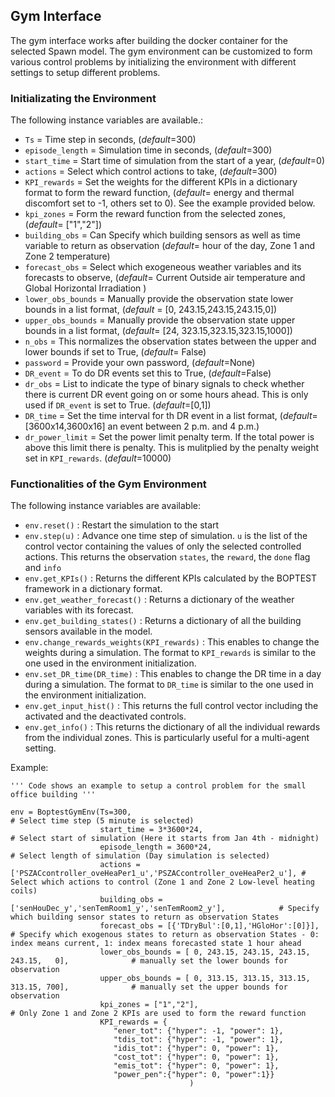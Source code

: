 ## Gym Interface
The gym interface works after building the docker container for the selected Spawn model. The gym environment can be customized to form various control problems by initializing  the environment with different settings to setup different problems. 
 
### Initializating the Environment 

The following instance variables are available.: <br>
* ``Ts`` = Time step in seconds, (*default*=300)
* ``episode_length`` = Simulation time in seconds, (*default*=300)
* ``start_time`` = Start time of simulation from the start of a year, (*default*=0)
* ``actions`` = Select which control actions to take, (*default*=300)
* ``KPI_rewards`` = Set the weights for the different KPIs in a dictionary format to form the reward function, (*default*= energy and thermal discomfort set to -1, others set to 0). See the example provided below. 
* ``kpi_zones`` = Form the reward function from the selected zones, (*default*= ["1","2"])
* ``building_obs`` = Can Specify which building sensors as well as time variable to return as observation (*default*= hour of the day, Zone 1 and Zone 2 temperature)
* ``forecast_obs`` = Select which exogeneous weather variables and its forecasts to observe, (*default*= Current Outside air temperature and Global Horizontal Irradiation )
* ``lower_obs_bounds`` = Manually provide the observation state lower bounds in a list format, (*default* = [0, 243.15,243.15,243.15,0])
* ``upper_obs_bounds`` = Manually provide the observation state upper bounds in a list format, (*default*= [24, 323.15,323.15,323.15,1000])
* ``n_obs`` = This normalizes the observation states between the upper and lower bounds if set to True, (*default*= False)
* ``password`` = Provide your own password, (*default*=None)
* ``DR_event`` = To do DR events set this to True, (*default*=False)
* ``dr_obs`` = List to indicate the type of binary signals to check whether there is current DR event going on or some hours ahead. This is only used if ``DR_event`` is set to True.  (*default*=[0,1])
* ``DR_time`` = Set the time interval for th DR event in a list format, (*default*=[3600x14,3600x16] an event between 2 p.m. and 4 p.m.)
* ``dr_power_limit`` = Set the power limit penalty term. If the total power is above this limit there is penalty. This is mulitplied by the penalty weight set in ``KPI_rewards``. (*default*=10000)
 
 
 ### Functionalities of the Gym Environment
 
The following instance variables are available: <br>
* ``env.reset()`` : Restart the simulation to the start
* ``env.step(u)`` : Advance one time step of simulation. ``u`` is the list of the control vector containing the values of only the selected controlled actions. This returns the observation ``states``, the ``reward``, the ``done`` flag and ``info``
* ``env.get_KPIs()`` : Returns the different KPIs calculated by the BOPTEST framework in a dictionary format.
* ``env.get_weather_forecast()`` : Returns a dictionary of the weather variables with its forecast.
* ``env.get_building_states()`` : Returns a dictionary of all the building sensors available in the model.
* ``env.change_rewards_weights(KPI_rewards)`` : This enables to change the weights during a simulation. The format to ``KPI_rewards`` is similar to the one used in the environment initialization.
* ``env.set_DR_time(DR_time)`` : This enables to change the DR time in a day during a simulation. The format to ``DR_time`` is similar to the one used in the environment initialization.
* ``env.get_input_hist()`` : This returns the full control vector including the activated and the deactivated controls. 
* ``env.get_info()`` : This returns the dictionary of all the individual rewards from the individual zones. This is particularly useful for a multi-agent setting. 


 Example: 
 
 ```
 ''' Code shows an example to setup a control problem for the small office building '''
 
 env = BoptestGymEnv(Ts=300,                                                                    # Select time step (5 minute is selected)
                     start_time = 3*3600*24,                                                    # Select start of simulation (Here it starts from Jan 4th - midnight)
                     episode_length = 3600*24,                                                  # Select length of simulation (Day simulation is selected) 
                     actions = ['PSZACcontroller_oveHeaPer1_u','PSZACcontroller_oveHeaPer2_u'], # Select which actions to control (Zone 1 and Zone 2 Low-level heating coils)
                     building_obs = ['senHouDec_y','senTemRoom1_y','senTemRoom2_y'],            # Specify which building sensor states to return as observation States
                     forecast_obs = [{'TDryBul':[0,1],'HGloHor':[0]}],                          # Specify which exogenous states to return as observation States - 0: index means current, 1: index means forecasted state 1 hour ahead
                     lower_obs_bounds = [ 0, 243.15, 243.15, 243.15, 243.15,   0],              # manually set the lower bounds for observation
                     upper_obs_bounds = [ 0, 313.15, 313.15, 313.15, 313.15, 700],              # manually set the upper bounds for observation
                     kpi_zones = ["1","2"],                                                     # Only Zone 1 and Zone 2 KPIs are used to form the reward function
                     KPI_rewards = {
                        "ener_tot": {"hyper": -1, "power": 1},
                        "tdis_tot": {"hyper": -1, "power": 1},
                        "idis_tot": {"hyper": 0, "power": 1},
                        "cost_tot": {"hyper": 0, "power": 1},
                        "emis_tot": {"hyper": 0, "power": 1},
                        "power_pen":{"hyper": 0, "power":1}}
                                         ) 
 ```
